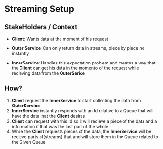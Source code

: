 # Streaming Setup

## StakeHolders / Context

- **Client**: Wants data at the moment of his request

- **Outer Service**: Can only return data in streams, piece by piece no instantly

- **InnerService**: Handles this expectation problem and creates a way that the **Client** can get his data in the momento of the request while recieving data from the **OuterSerice** 

## How?

1. **Client** request the **InnerService** to start collecting the data from **OuterService**
2. **InnerService** instantly responds with an Id relative to a Queue that will have the data that the **Client** desires
3. **Client** can request with this Id so it will recieve a piece of the data and a information if that was the last part of the whole
4. While the **Client** requests pieces of the data, the **InnerService** will be recieve parts of(streams) that and will store them in the Queue related to the Given Queue

